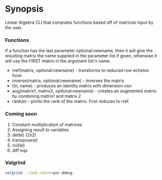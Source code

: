 # Synopsis

Linear Algebra CLI that computes functions based off of matrices input by the user.

### Functions
If a function has the last parameter optional:newname, then it will give the resulting matrix the name supplied in the parameter list if given, otherwise it will use the FIRST matrix in the argument list's name.  

* rref(matrix, optional:newname) - transforms to reduced row echelon form
* inverse(matrix, optional:newname) - inverses the matrix
* I(n, name) - produces an identity matrix with dimension nxn
* aug(matrix1, matrix2, optional:newname) - creates an augmented matrix by combining matrix1 and matrix 2 
* rank(e) - prints the rank of the matrix. First reduces to rref.

### Coming soon
1. Constant multiplication of matrices
1. Assigning result to variables
1. det(e) (2x2)
1. transpose(e)
1. null(e)
1. diff eqs

### Valgrind
```bash
valgrind --leak-check=yes debug
```
